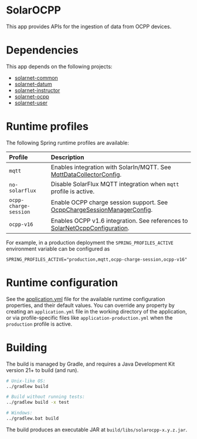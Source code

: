 # SolarOCPP

This app provides APIs for the ingestion of data from OCPP devices.

# Dependencies

This app depends on the following projects:

 * [solarnet-common][solarnet-common]
 * [solarnet-datum][solarnet-datum]
 * [solarnet-instructor][solarnet-instructor]
 * [solarnet-ocpp][solarnet-ocpp]
 * [solarnet-user][solarnet-user]

# Runtime profiles

The following Spring runtime profiles are available:

| Profile | Description |
|:--------|:------------|
| `mqtt` | Enables integration with SolarIn/MQTT. See [MqttDataCollectorConfig][MqttDataCollectorConfig]. |
| `no-solarflux` | Disable SolarFlux MQTT integration when `mqtt` profile is active. |
| `ocpp-charge-session` | Enable OCPP charge session support. See [OcppChargeSessionManagerConfig][OcppChargeSessionManagerConfig]. |
| `ocpp-v16` | Enables OCPP v1.6 integration. See references to [SolarNetOcppConfiguration][SolarNetOcppConfiguration]. |

For example, in a production deployment the `SPRING_PROFILES_ACTIVE` environment variable can be
configured as

```
SPRING_PROFILES_ACTIVE="production,mqtt,ocpp-charge-session,ocpp-v16"
```

# Runtime configuration

See the [application.yml][app-config] file for the available runtime configuration properties, and
their default values. You can override any property by creating an `application.yml` file in the
working directory of the application, or via profile-specific files like
`application-production.yml` when the `production` profile is active.


# Building

The build is managed by Gradle, and requires a Java Development Kit version 21+ to build (and run).

```sh
# Unix-like OS:
../gradlew build

# Build without running tests:
../gradlew build -x test

# Windows:
../gradlew.bat build
```

The build produces an executable JAR at `build/libs/solarocpp-x.y.z.jar`.


[app-config]: src/main/resources/application.yml
[solarnet-common]: ../common/
[solarnet-datum]: ../datum/
[solarnet-instructor]: ../instructor/
[solarnet-ocpp]: ../ocpp/
[solarnet-user]: ../user/
[MqttDataCollectorConfig]: src/main/java/net/solarnetwork/central/in/config/MqttDataCollectorConfig.java
[OcppChargeSessionManagerConfig]: ../ocpp/src/main/java/net/solarnetwork/central/ocpp/config/OcppChargeSessionManagerConfig.java
[SolarNetOcppConfiguration]: ../ocpp/src/main/java/net/solarnetwork/central/ocpp/config/SolarNetOcppConfiguration.java
[UserEventServiceSqsConfig]: ../user-datum/src/main/java/net/solarnetwork/central/user/event/config/UserEventServiceSqsConfig.java
